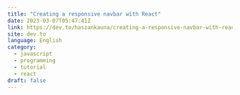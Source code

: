 ```yaml
---
title: "Creating a responsive navbar with React"
date: 2023-03-07T05:47:41Z
link: https://dev.to/haszankauna/creating-a-responsive-navbar-with-react-38d4?utm_medium=RSS&utm_source=news.12bit.vn
site: dev.to
language: English
category:
  - javascript
  - programming
  - tutorial
  - react
draft: false
---
```

